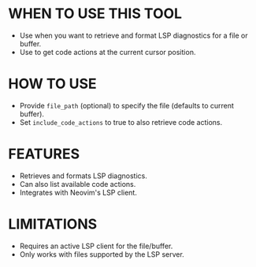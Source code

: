 # WHEN TO USE THIS TOOL

- Use when you want to retrieve and format LSP diagnostics for a file or buffer.
- Use to get code actions at the current cursor position.

# HOW TO USE

- Provide `file_path` (optional) to specify the file (defaults to current buffer).
- Set `include_code_actions` to true to also retrieve code actions.

# FEATURES

- Retrieves and formats LSP diagnostics.
- Can also list available code actions.
- Integrates with Neovim's LSP client.

# LIMITATIONS

- Requires an active LSP client for the file/buffer.
- Only works with files supported by the LSP server.
